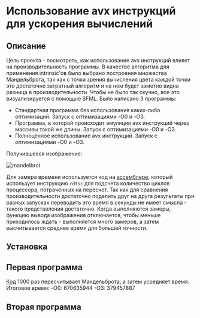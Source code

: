 # Использование avx инструкций для ускорения вычислений

## Описание 

Цель проекта - посмотреть, как использование avx инструкций влияет на производительность программы. В качестве алгоритма для применения intrinsic'ов было выбрано построения множества Мандельброта, так как с точки зрения вычисления цвета каждой точки это достаточно затратный алгоритм и на нем будет заметно видна разница в производительности. Чтобы не было так скучно, все это визуализируется с помощью SFML. Было написано 3 программы:
- Стандартная программа без использования каких-либо оптимизаций. Запуск с оптимизациями -O0 и -O3.
- Программа, в которой происходит эмуляция avx инструкций через массивы такой же длины. Запуск с оптимизациями -O0 и -O3.
- Полноценное использование avx инструкций. Запуск с оптимизациями -O0 и -O3.

Получившееся изображение:

![mandelbrot]()
 
Для замера времени используется код на [ассемблере](/Src/GetTimeStampCounter.s), который использует инструкцию `rdtsc` для подсчета количество циклов процессора, потраченных на пересчет. Так как для сравнения производительности достаточно поделить друг на друга результаты при разных запусках переводить это время в секунды не имеет смысла - такого представления достаточно. Когда выполняются замеры, функцию вывода изображения отключается, чтобы меньше приходилось ждать - выполняется много замеров, а затем высчитывается среднее время для большей точности. 

## Установка


## Первая программа 

[Код](/Src/NoAvx.cpp) 1000 раз пересчитывает Мандельброта, а затем усредняет время. Итоговое время:
-O0: 670635944
-O3: 379457887

## Вторая программа

